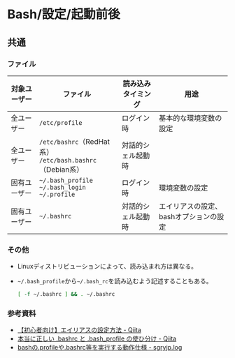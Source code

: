 # Bash/設定/起動前後

## 共通

### ファイル

| 対象ユーザー | ファイル                                                    | 読み込みタイミング | 用途                                   |
| ------------ | ----------------------------------------------------------- | ------------------ | -------------------------------------- |
| 全ユーザー   | `/etc/profile`                                              | ログイン時         | 基本的な環境変数の設定                 |
| 全ユーザー   | `/etc/bashrc`（RedHat系）<br>`/etc/bash.bashrc`（Debian系） | 対話的シェル起動時 |                                        |
| 固有ユーザー | `~/.bash_profile`<br>`~/.bash_login`<br>`~/.profile`        | ログイン時         | 環境変数の設定                         |
| 固有ユーザー | `~/.bashrc`                                                 | 対話的シェル起動時 | エイリアスの設定、bashオプションの設定 |

### その他

- Linuxディストリビューションによって、読み込まれ方は異なる。

- `~/.bash_profile`から`~/.bash_rc`を読み込むよう記述することもある。

  ```bash
  [ -f ~/.bashrc ] && . ~/.bashrc
  ```

### 参考資料

- [【初心者向け】エイリアスの設定方法 - Qiita](https://qiita.com/yutat93/items/b5bb9c0366f21bcbea62)
- [本当に正しい .bashrc と .bash_profile の使ひ分け - Qiita](https://qiita.com/magicant/items/d3bb7ea1192e63fba850)
- [bashの.profileや.bashrc等を実行する動作仕様 - sgryjp.log](https://blog.sgry.jp/entry/2019/11/09/232927)
